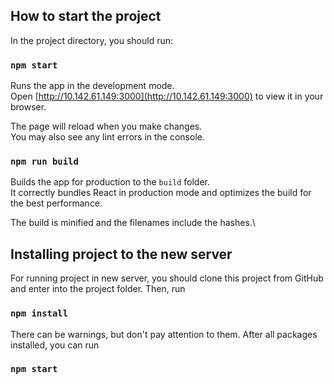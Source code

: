## How to start the project

In the project directory, you should run:

### `npm start`

Runs the app in the development mode.\
Open [http://10.142.61.149:3000](http://10.142.61.149:3000) to view it in your browser.

The page will reload when you make changes.\
You may also see any lint errors in the console.

### `npm run build`

Builds the app for production to the `build` folder.\
It correctly bundles React in production mode and optimizes the build for the best performance.

The build is minified and the filenames include the hashes.\

## Installing project to the new server

For running project in new server, you should clone this project from GitHub and enter into the project folder. Then, run 

### `npm install`

There can be warnings, but don't pay attention to them. After all packages installed, you can run

### `npm start`

